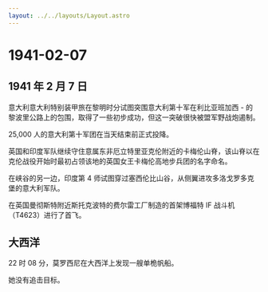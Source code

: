 ```yaml
---
layout: ../../layouts/Layout.astro
---
```


# 1941-02-07

## 1941 年 2 月 7 日

意大利意大利特别装甲旅在黎明时分试图突围意大利第十军在利比亚班加西 -
的黎波里公路上的包围，取得了一些初步成功，但这一突破很快被盟军野战炮遏制。

25,000 人的意大利第十军团在当天结束前正式投降。

英国和印度军队继续守住意属东非厄立特里亚克伦附近的卡梅伦山脊，该山脊以在克伦战役开始时最初占领该地的英国女王卡梅伦高地步兵团的名字命名。

在峡谷的另一边，印度第 4
师试图穿过塞西伦比山谷，从侧翼进攻多洛戈罗多克堡的意大利军队。

在英国曼彻斯特附近斯托克波特的费尔雷工厂制造的首架博福特 IF
战斗机（T4623）进行了首飞。

## 大西洋

22 时 08 分，莫罗西尼在大西洋上发现一艘单桅帆船。

她没有追击目标。